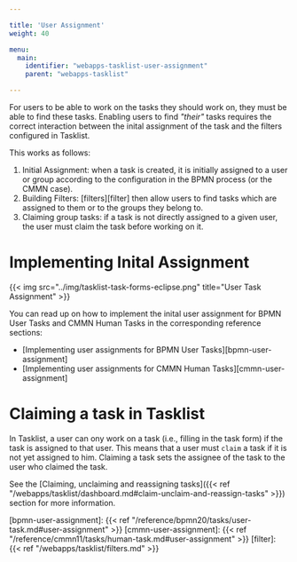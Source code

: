 ```yaml
---

title: 'User Assignment'
weight: 40

menu:
  main:
    identifier: "webapps-tasklist-user-assignment"
    parent: "webapps-tasklist"

---
```


For users to be able to work on the tasks they should work on, they must be able to find these tasks. Enabling users to find _"their"_ tasks requires the correct interaction between the inital assignment of the task and the filters configured in Tasklist.

This works as follows:

1. Initial Assignment: when a task is created, it is initially assigned to a user or group according to the configuration in the BPMN process (or the CMMN case).
2. Building Filters: [filters][filter] then allow users to find tasks which are assigned to them or to the groups they belong to.
3. Claiming group tasks: if a task is not directly assigned to a given user, the user must claim the task before working on it.

# Implementing Inital Assignment

{{< img src="../img/tasklist-task-forms-eclipse.png" title="User Task Assignment" >}}

You can read up on how to implement the inital user assignment for BPMN User Tasks and CMMN Human Tasks in the corresponding reference sections:

* [Implementing user assignments for BPMN User Tasks][bpmn-user-assignment]
* [Implementing user assignments for CMMN Human Tasks][cmmn-user-assignment]

# Claiming a task in Tasklist

In Tasklist, a user can ony work on a task (i.e., filling in the task form) if the task is assigned to that user. This means that a user must `claim` a task if it is not yet assigned to him.
Claiming a task sets the assignee of the task to the user who claimed the task.

See the [Claiming, unclaiming and reassigning tasks]({{< ref "/webapps/tasklist/dashboard.md#claim-unclaim-and-reassign-tasks" >}}) section for more information.

[bpmn-user-assignment]: {{< ref "/reference/bpmn20/tasks/user-task.md#user-assignment" >}}
[cmmn-user-assignment]: {{< ref "/reference/cmmn11/tasks/human-task.md#user-assignment" >}}
[filter]: {{< ref "/webapps/tasklist/filters.md" >}}
